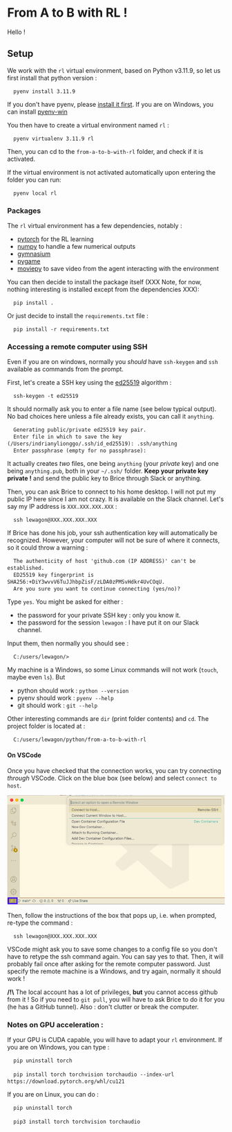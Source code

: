 # From A to B with RL !

Hello !

## Setup

We work with the `rl` virtual environment, based on Python v3.11.9, so let us
first install that python version :

```
  pyenv install 3.11.9
```

If you don't have pyenv, please [install it first](https://github.com/pyenv/pyenv).
If you are on Windows, you can install [pyenv-win](https://pyenv-win.github.io/pyenv-win/)

You then have to create a virtual environment named `rl` :

```
  pyenv virtualenv 3.11.9 rl
````

Then, you can cd to the `from-a-to-b-with-rl` folder, and check if it is activated.

If the virtual environment is not activated automatically upon entering the folder you can run:

```
  pyenv local rl
````

### Packages

The `rl` virtual environment has a few dependencies, notably :

- [pytorch](https://pytorch.org/) for the RL learning
- [numpy](https://numpy.org/) to handle a few numerical outputs
- [gymnasium](https://gymnasium.farama.org/)
- [pygame](https://www.pygame.org/news)
- [moviepy](https://pypi.org/project/moviepy/) to save video from the agent interacting with the environment

You can then decide to install the package itself (XXX
Note, for now, nothing interesting is installed except from the dependencies XXX):

```
  pip install .
````

Or just decide to install the `requirements.txt` file :

```
  pip install -r requirements.txt
```

### Accessing a remote computer using SSH

Even if you are on windows, normally you _should_ have `ssh-keygen` and `ssh` available
as commands from the prompt.

First, let's create a SSH key using the [ed25519](https://en.wikipedia.org/wiki/EdDSA#Ed25519)
algorithm :

```
  ssh-keygen -t ed25519
```

It should normally ask you to enter a file name (see below typical output).
No bad choices here unless a file already exists, you can call it `anything`.

```
  Generating public/private ed25519 key pair.
  Enter file in which to save the key (/Users/indrianylionggo/.ssh/id_ed25519): .ssh/anything
  Enter passphrase (empty for no passphrase):
```

It actually creates _two_ files, one being `anything` (your _private_ key) and
one being  `anything.pub`, both in your `~/.ssh/` folder. **Keep your private
key private !** and send the public key to Brice through Slack or anything.

Then, you can ask Brice to connect to his home desktop. I will not put my public
IP here since I am not crazy. It is available on the Slack channel. Let's say my
IP address is `XXX.XXX.XXX.XXX` :

```
  ssh lewagon@XXX.XXX.XXX.XXX
```

If Brice has done his job, your ssh authentication key will automatically be
recognized. However, your computer will not be sure of where it connects, so it
could throw a warning :

```
  The authenticity of host 'github.com (IP ADDRESS)' can't be established.
  ED25519 key fingerprint is SHA256:+DiY3wvvV6TuJJhbpZisF/zLDA0zPMSvHdkr4UvCOqU.
  Are you sure you want to continue connecting (yes/no)?
```

Type `yes`. You might be asked for either :

- the password for your private SSH key : only you know it.
- the password for the session `lewagon` : I have put it on our Slack channel.

Input them, then normally you should see :

```
  C:/users/lewagon/>
```

My machine is a Windows, so some Linux commands will not work (`touch`, maybe even `ls`). But

* python should work : `python --version`
* pyenv should work : `pyenv --help`
* git should work : `git --help`

Other interesting commands are `dir` (print folder contents) and `cd`. The project folder is located at : 

```
  C:/users/lewagon/python/from-a-to-b-with-rl
```

#### On VSCode

Once you have checked that the connection works, you can try connecting _through_ VSCode. Click on the blue box (see below) and select `connect to host`.

![img](vscode_ssh_screenshot.png)

Then, follow the instructions of the box that pops up, i.e. when prompted, re-type the command :

```
  ssh lewagon@XXX.XXX.XXX.XXX
```

VSCode might ask you to save some changes to a config file so you don't have to retype the ssh command again. You can say yes to that. Then, it will probably fail once after asking for the remote computer password. Just specify the remote machine is
a Windows, and try again, normally it should work !

**/!\\** The local account has a lot of privileges, __but__ you cannot access github from it ! So if you need to `git pull`, you will have
to ask Brice to do it for you (he has a GitHub tunnel). Also : don't clutter or break the computer.

### Notes on GPU acceleration :

If your GPU is CUDA capable, you will have to adapt your `rl` environment. If you are on Windows, you can type :

```
  pip uninstall torch

  pip install torch torchvision torchaudio --index-url https://download.pytorch.org/whl/cu121
```

If you are on Linux, you can do :

```
  pip uninstall torch

  pip3 install torch torchvision torchaudio
```
